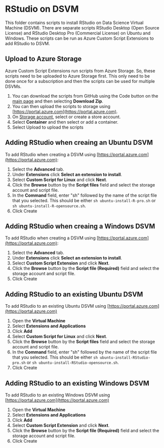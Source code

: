 # RStudio on DSVM

This folder contains scripts to install RStudio on Data Science Virtual Machine (DSVM).
There are separate scripts RStudio Desktop (Open Source License) and RStudio Desktop Pro (Commercial License) on Ubuntu and Windows.
These scripts can be run as Azure Custom Script Extensions to add RStudio to DSVM.

## Upload to Azure Storage

Azure Custom Script Extensions run scripts from Azure Storage.  So, these scripts need to be uploaded to Azure Storage first.
This only need to be done once for a subscription and then the scripts can be used for multiple DSVMs.

1. You can download the scripts from GitHub using the Code button on the [main page](https://github.com/Azure/azureml-examples) and then selecting **Download Zip**.
1. You can then upload the scripts to storage using [https://portal.azure.com](https://portal.azure.com).
1. On [Storage account](https://ms.portal.azure.com/#view/HubsExtension/BrowseResource/resourceType/Microsoft.Storage%2FStorageAccounts), select or create a store account.
1. Select **Container** and then select or add a container.
1. Select Upload to upload the scripts

## Adding RStudio when creaing an Ubuntu DSVM

To add RStudio when creating a DSVM using [https://portal.azure.com](https://portal.azure.com):
1. Select the **Advanced** tab.
1. Under **Extensions** click **Select an extension to install**.
1. Select **Custom Script for Linux** and click **Next**.
1. Click the **Browse** button by the **Script files** field and select the storage account and script file.
1. In the **Command** field, enter "sh" followed by the name of the script file that you selected.  This should be either `sh ubuntu-install-R-pro.sh` or `sh ubuntu-install-R-opensource.sh`.
1. Click Create


## Adding RStudio when creaing a Windows DSVM

To add RStudio when creating a DSVM using [https://portal.azure.com](https://portal.azure.com):
1. Select the **Advanced** tab.
1. Under **Extensions** click **Select an extension to install**.
1. Select **Custom Script Extension** and click **Next**.
1. Click the **Browse** button by the **Script file (Required)** field and select the storage account and script file.
1. Click Create

## Adding RStudio to an existing Ubuntu DSVM

To add RStudio to an existing Ubuntu DSVM using [https://portal.azure.com](https://portal.azure.com)
1. Open the **Virtual Machine**
1. Select **Extensions and Applications**
1. Click **Add**
1. Select **Custom Script for Linux** and click **Next**.
1. Click the **Browse** button by the **Script files** field and select the storage account and script file.
1. In the **Command** field, enter "sh" followed by the name of the script file that you selected.  This should be either `sh ubuntu-install-RStudio-pro.sh` or `sh ubuntu-install-RStudio-opensource.sh`.
1. Click Create

## Adding RStudio to an existing Windows DSVM

To add RStudio to an existing Windows DSVM using [https://portal.azure.com](https://portal.azure.com)
1. Open the **Virtual Machine**
1. Select **Extensions and Applications**
1. Click **Add**
1. Select **Custom Script Extension** and click **Next**.
1. Click the **Browse** button by the **Script file (Required)** field and select the storage account and script file.
1. Click Create